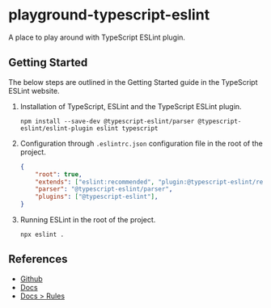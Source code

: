 # playground-typescript-eslint

A place to play around with TypeScript ESLint plugin.

## Getting Started

The below steps are outlined in the Getting Started guide in the TypeScript ESLint website.

1. Installation of TypeScript, ESLint and the TypeScript ESLint plugin.

    ```shell
    npm install --save-dev @typescript-eslint/parser @typescript-eslint/eslint-plugin eslint typescript
    ```

2. Configuration through `.eslintrc.json` configuration file in the root of the project.

    ```json
    {
        "root": true,
        "extends": ["eslint:recommended", "plugin:@typescript-eslint/recommended"],
        "parser": "@typescript-eslint/parser",
        "plugins": ["@typescript-eslint"],
    }
    ```

3. Running ESLint in the root of the project.

    ```shell
    npx eslint .
    ```

## References

- [Github](https://github.com/typescript-eslint/typescript-eslint)
- [Docs](https://typescript-eslint.io/docs/)
- [Docs > Rules](https://typescript-eslint.io/rules/)